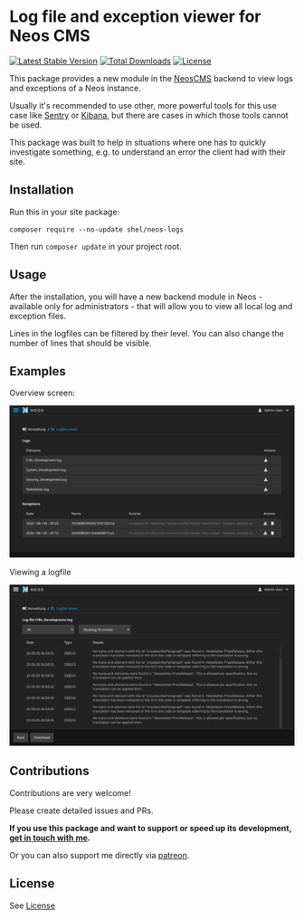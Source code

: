 # Log file and exception viewer for Neos CMS   

[![Latest Stable Version](https://poser.pugx.org/shel/neos-logs/v/stable)](https://packagist.org/packages/shel/neos-logs)
[![Total Downloads](https://poser.pugx.org/shel/neos-logs/downloads)](https://packagist.org/packages/shel/neos-logs)
[![License](https://poser.pugx.org/shel/neos-logs/license)](https://packagist.org/packages/shel/neos-logs)

This package provides a new module in the [NeosCMS](https://www.neos.io) 
backend to view logs and exceptions of a Neos instance.

Usually it's recommended to use other, more powerful tools for this use case 
like [Sentry](http://sentry.io) or [Kibana](https://www.elastic.co/de/products/kibana), 
but there are cases in which those tools cannot be used.

This package was built to help in situations where one has to quickly investigate something, 
e.g. to understand an error the client had with their site.

## Installation

Run this in your site package:

    composer require --no-update shel/neos-logs
    
Then run `composer update` in your project root.

## Usage

After the installation, you will have a new backend module in Neos - available only for administrators - 
that will allow you to view all local log and exception files.

Lines in the logfiles can be filtered by their level. You can also change the number of lines that should be visible.

## Examples

Overview screen:

![Overview](Documentation/overview.jpg)

Viewing a logfile

![Logfile](Documentation/logfile.jpg)

## Contributions

Contributions are very welcome! 

Please create detailed issues and PRs.  

**If you use this package and want to support or speed up its development, [get in touch with me](mailto:hyphens@helzle.it).**

Or you can also support me directly via [patreon](https://www.patreon.com/shelzle).

## License

See [License](./LICENSE.txt)
